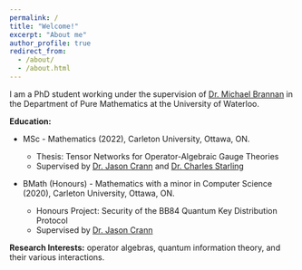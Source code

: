 ```yaml
---
permalink: /
title: "Welcome!"
excerpt: "About me"
author_profile: true
redirect_from: 
  - /about/
  - /about.html
---
```


I am a PhD student working under the supervision of [Dr. Michael Brannan](https://www.math.uwaterloo.ca/~m2branna/) in the Department of Pure Mathematics at the University of Waterloo. 

**Education:**

* MSc - Mathematics (2022), Carleton University, Ottawa, ON.
  * Thesis: Tensor Networks for Operator-Algebraic Gauge Theories
  * Supervised by [Dr. Jason Crann](https://sites.google.com/site/jaycrannmath/home) and [Dr. Charles Starling](https://people.math.carleton.ca/~cstar/)

* BMath (Honours) - Mathematics with a minor in Computer Science (2020), Carleton University, Ottawa, ON.
  * Honours Project: Security of the BB84 Quantum Key Distribution Protocol
  * Supervised by [Dr. Jason Crann](https://sites.google.com/site/jaycrannmath/home)
 

**Research Interests:** operator algebras, quantum information theory, and their various interactions.

